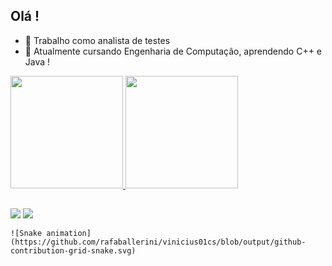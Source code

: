 ## Olá ! 
- 🔭 Trabalho como analista de testes
- 🌱 Atualmente cursando Engenharia de Computação, aprendendo C++ e Java !

 <div>
  <a href="https://github.com/vinicius01cs">
  <img height="180em" src="https://github-readme-stats.vercel.app/api?username=vinicius01cs&show_icons=true&theme=chartreuse-dark&include_all_commits=true&count_private=true"/>
  <img height="180em" src="https://github-readme-stats.vercel.app/api/top-langs/?username=vinicius01cs&layout=compact&langs_count=7&theme=chartreuse-dark"/>
</div>
  
  ##
  <div>
    <a href="https://www.linkedin.com/in/vinicius01cs/" target="_blank"><img src="https://img.shields.io/badge/LinkedIn-0077B5?style=for-the-badge&logo=linkedin&logoColor=white" target="_blank"></a>
    <a href="https://gitlab.com/vinicius01cs" target="_blank"><img src="https://img.shields.io/badge/GitLab-330F63?style=for-the-badge&logo=gitlab&logoColor=white" target="_blank"></a>
   
    ![Snake animation](https://github.com/rafaballerini/vinicius01cs/blob/output/github-contribution-grid-snake.svg)
  </div>
